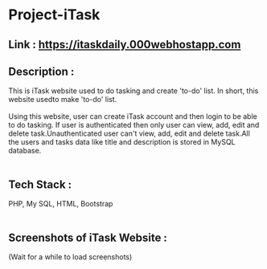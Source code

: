 # Project-iTask
## Link : https://itaskdaily.000webhostapp.com <br/>
## Description :
This is iTask website used to do tasking and create 'to-do' list. In short, this website usedto make 'to-do' list.<br/><br/>
Using this website, user can create iTask account and then login to be able to do tasking. If user is authenticated then only user can view, add, edit and delete task.Unauthenticated user can't view, add, edit and delete task.All the users and tasks data like title and description is stored in MySQL database.<br/><br/>
## Tech Stack : 
PHP, My SQL, HTML, Bootstrap<br/><br/>
## Screenshots of iTask Website :
(Wait for a while to load screenshots)
